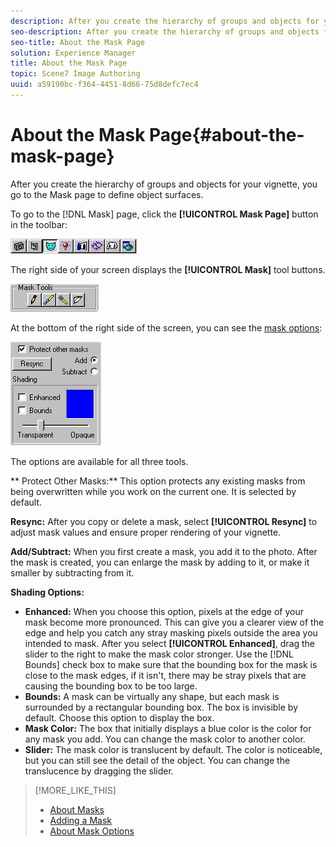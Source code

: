 ```yaml
---
description: After you create the hierarchy of groups and objects for your vignette, you go to the Mask page to define object surfaces.
seo-description: After you create the hierarchy of groups and objects for your vignette, you go to the Mask page to define object surfaces.
seo-title: About the Mask Page
solution: Experience Manager
title: About the Mask Page
topic: Scene7 Image Authoring
uuid: a59190bc-f364-4451-8d66-75d8defc7ec4
---
```


# About the Mask Page{#about-the-mask-page}

After you create the hierarchy of groups and objects for your vignette, you go to the Mask page to define object surfaces.

To go to the [!DNL Mask] page, click the **[!UICONTROL Mask Page]** button in the toolbar:

![](assets/mask_page_toolbar.png)

The right side of your screen displays the **[!UICONTROL Mask]** tool buttons.

![](assets/mask_tools.png)

At the bottom of the right side of the screen, you can see the [mask options](../../c-vat-work-mask-pg/c-vat-abt-mask-pg/c-vat-abt-mask-opt/c-vat-abt-mask-opt.md#concept-1fe40cc1ab864090b95434d610ee5e70):

![](assets/mask_options.png)

The options are available for all three tools.

** Protect Other Masks:** This option protects any existing masks from being overwritten while you work on the current one. It is selected by default.

**Resync:** After you copy or delete a mask, select **[!UICONTROL Resync]** to adjust mask values and ensure proper rendering of your vignette.

**Add/Subtract:** When you first create a mask, you add it to the photo. After the mask is created, you can enlarge the mask by adding to it, or make it smaller by subtracting from it.

**Shading Options:**

* **Enhanced:** When you choose this option, pixels at the edge of your mask become more pronounced. This can give you a clearer view of the edge and help you catch any stray masking pixels outside the area you intended to mask. After you select **[!UICONTROL Enhanced]**, drag the slider to the right to make the mask color stronger. Use the [!DNL Bounds] check box to make sure that the bounding box for the mask is close to the mask edges, if it isn't, there may be stray pixels that are causing the bounding box to be too large. 
* **Bounds:** A mask can be virtually any shape, but each mask is surrounded by a rectangular bounding box. The box is invisible by default. Choose this option to display the box. 
* **Mask Color:** The box that initially displays a blue color is the color for any mask you add. You can change the mask color to another color. 
* **Slider:** The mask color is translucent by default. The color is noticeable, but you can still see the detail of the object. You can change the translucence by dragging the slider.

>[!MORE_LIKE_THIS]
>
>* [About Masks](../../c-vat-work-mask-pg/c-vat-abt-mask-pg/c-vat-abt-masks.md#concept-a6a98ac87e014364bd4a7347de69b033)
>* [Adding a Mask](../../c-vat-work-mask-pg/c-vat-create-mask/t-vat-add-mask.md#task-f8d4ae100d834ace9f90f7f260bf15aa)
>* [About Mask Options](../../c-vat-work-mask-pg/c-vat-abt-mask-pg/c-vat-abt-mask-opt/c-vat-abt-mask-opt.md#concept-1fe40cc1ab864090b95434d610ee5e70)
